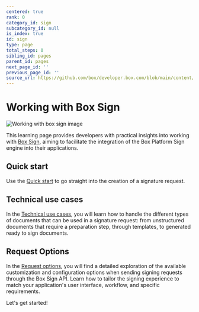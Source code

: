 ```yaml
---
centered: true
rank: 0
category_id: sign
subcategory_id: null
is_index: true
id: sign
type: page
total_steps: 0
sibling_id: pages
parent_id: pages
next_page_id: ''
previous_page_id: ''
source_url: https://github.com/box/developer.box.com/blob/main/content/pages/sign/index.md
---
```

# Working with Box Sign

<ImageFrame center>

![Working with box sign image](images/working-with-box-sign.png)

</ImageFrame>

This learning page provides developers with practical insights
into working with [Box Sign][sign], aiming to facilitate the integration of the
Box Platform Sign engine into their applications.

## Quick start

Use the [Quick start][quick-start] to go straight into the creation of a
signature request.

## Technical use cases

In the [Technical use cases][technical-use-cases], you will learn how to handle
the different types of documents that can be used in a signature request: from
unstructured documents that require a preparation step, through templates, to
generated ready to sign documents.

## Request Options

In the [Request options][request-options], you will find a detailed exploration
of the available customization and configuration options when sending signing
requests through the Box Sign API. Learn how to tailor the signing experience
to match your application's user interface, workflow, and specific requirements.

<!-- ## Business Use Cases  The [Business use cases][[advanced-use-cases]] delves into a few of the business use cases, requirements, and workflows you may encounter. See how the Box Platform features come together to provide a seamless signing experience for your users.  -->

Let's get started!

[sign]: https://www.box.com/esignature
[quick-start]: page://sign/quick-start
[request-options]: page://sign/request-options
[technical-use-cases]: page://sign/technical-use-cases

<!-- <Tabs>

<Tab title='cURL'>

```bash

```

</Tab>

<Tab title='Python Gen SDK'>

```python
```

</Tab>

</Tabs>

-->